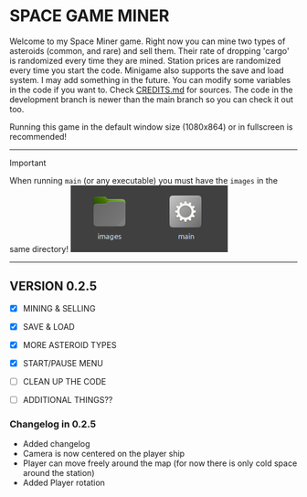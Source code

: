 # SPACE GAME MINER

Welcome to my Space Miner game. Right now you can mine two types of asteroids (common, and rare) and sell them.
Their rate of dropping 'cargo' is randomized every time they are mined. Station prices are randomized every time you start the code.
Minigame also supports the save and load system. I may add something in the future. You can modify some variables in the code if you want to.
Check [CREDITS.md](CREDITS.md) for sources. The code in the development branch is newer than the main branch so you can check it out too.

Running this game in the default window size (1080x864) or in fullscreen is recommended!

---
>[!IMPORTANT]
> When running `main` (or any executable) you must have the `images` in the same directory!
> ![Folder structure image](/README_images/location.png "images directory and an executable in same directory")

---
## VERSION 0.2.5
- [x] MINING & SELLING
- [x] SAVE & LOAD
- [X] MORE ASTEROID TYPES
- [X] START/PAUSE MENU
- [ ] CLEAN UP THE CODE
- [ ] ADDITIONAL THINGS??


### Changelog in 0.2.5
- Added changelog
- Camera is now centered on the player ship 
- Player can move freely around the map (for now there is only cold space around the station)
- Added Player rotation